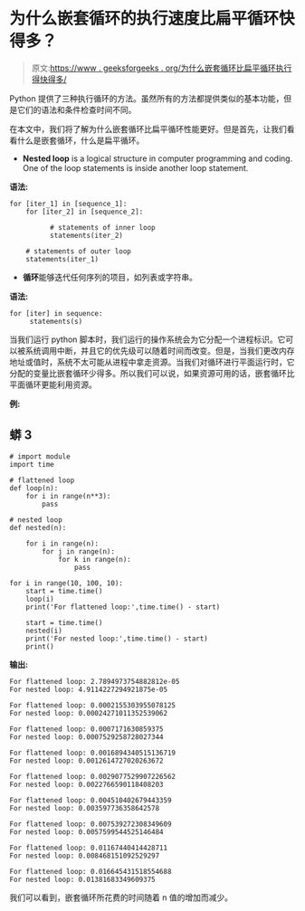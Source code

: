 # 为什么嵌套循环的执行速度比扁平循环快得多？

> 原文:[https://www . geeksforgeeks . org/为什么嵌套循环比扁平循环执行得快得多/](https://www.geeksforgeeks.org/why-does-a-nested-loop-perform-much-faster-than-the-flattened-one/)

Python 提供了三种执行循环的方法。虽然所有的方法都提供类似的基本功能，但是它们的语法和条件检查时间不同。

在本文中，我们将了解为什么嵌套循环比扁平循环性能更好。但是首先，让我们看看什么是嵌套循环，什么是扁平循环。

*   **Nested loop** is a logical structure in computer programming and coding. One of the loop statements is inside another loop statement.

**语法:**

```
for [iter_1] in [sequence_1]:
    for [iter_2] in [sequence_2]:

          # statements of inner loop
          statements(iter_2)

    # statements of outer loop
    statements(iter_1)  
```

*   **循环**能够迭代任何序列的项目，如列表或字符串。

**语法:**

```
for [iter] in sequence:
     statements(s)
```

当我们运行 python 脚本时，我们运行的操作系统会为它分配一个进程标识。它可以被系统调用中断，并且它的优先级可以随着时间而改变。但是，当我们更改内存地址或值时，系统不太可能从进程中拿走资源。当我们对循环进行平面运行时，它分配的变量比嵌套循环少得多。所以我们可以说，如果资源可用的话，嵌套循环比平面循环更能利用资源。

**例:**

## 蟒 3

```
# import module
import time

# flattened loop
def loop(n):
    for i in range(n**3):
        pass

# nested loop
def nested(n):

    for i in range(n):
        for j in range(n):
            for k in range(n):
                pass

for i in range(10, 100, 10):
    start = time.time()
    loop(i)
    print('For flattened loop:',time.time() - start)

    start = time.time()
    nested(i)
    print('For nested loop:',time.time() - start)
    print()
```

**输出:**

```
For flattened loop: 2.7894973754882812e-05
For nested loop: 4.9114227294921875e-05

For flattened loop: 0.0002155303955078125
For nested loop: 0.00024271011352539062

For flattened loop: 0.0007171630859375
For nested loop: 0.0007529258728027344

For flattened loop: 0.0016894340515136719
For nested loop: 0.0012614727020263672

For flattened loop: 0.0029077529907226562
For nested loop: 0.0022766590118408203

For flattened loop: 0.004510402679443359
For nested loop: 0.003597736358642578

For flattened loop: 0.007539272308349609
For nested loop: 0.0057599544525146484

For flattened loop: 0.01167440414428711
For nested loop: 0.008468151092529297

For flattened loop: 0.016645431518554688
For nested loop: 0.01381683349609375
```

我们可以看到，嵌套循环所花费的时间随着 n 值的增加而减少。